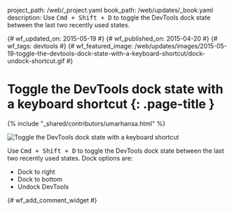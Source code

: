 project_path: /web/_project.yaml
book_path: /web/updates/_book.yaml
description: Use <kbd class='kbd'>Cmd + Shift + D</kbd> to toggle the DevTools dock state between the last two recently used states.

{# wf_updated_on: 2015-05-19 #}
{# wf_published_on: 2015-04-20 #}
{# wf_tags: devtools #}
{# wf_featured_image: /web/updates/images/2015-05-19-toggle-the-devtools-dock-state-with-a-keyboard-shortcut/dock-undock-shortcut.gif #}

# Toggle the DevTools dock state with a keyboard shortcut {: .page-title }

{% include "_shared/contributors/umarhansa.html" %}


<img src="/web/updates/images/2015-05-19-toggle-the-devtools-dock-state-with-a-keyboard-shortcut/dock-undock-shortcut.gif" alt="Toggle the DevTools dock state with a keyboard shortcut">

Use <kbd class="kbd">Cmd + Shift + D</kbd> to toggle the DevTools dock state between the last two recently used states. Dock options are:

<ul>
<li>Dock to right</li>
<li>Dock to bottom</li>
<li>Undock DevTools</li>
</ul>


{# wf_add_comment_widget #}
